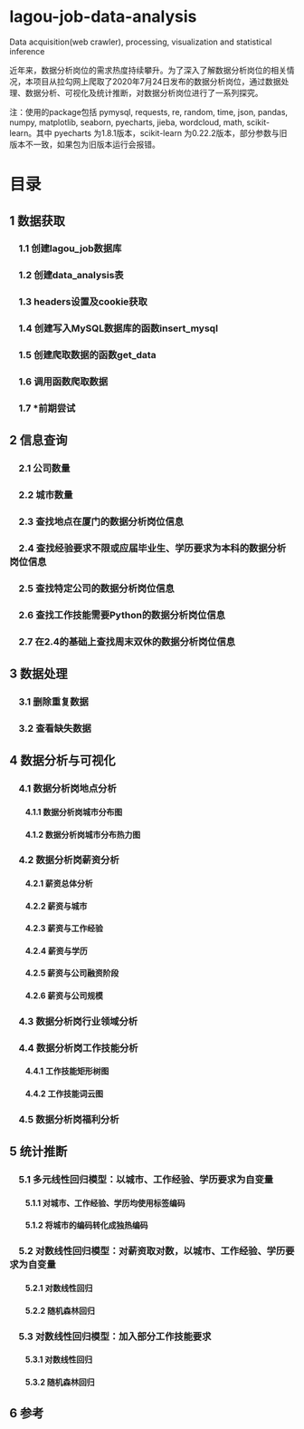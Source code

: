 # lagou-job-data-analysis
Data acquisition(web crawler), processing, visualization and statistical inference

近年来，数据分析岗位的需求热度持续攀升。为了深入了解数据分析岗位的相关情况，本项目从拉勾网上爬取了2020年7月24日发布的数据分析岗位，通过数据处理、数据分析、可视化及统计推断，对数据分析岗位进行了一系列探究。

注：使用的package包括 pymysql, requests, re, random, time, json, pandas, numpy, matplotlib, seaborn, pyecharts, jieba, wordcloud, math, scikit-learn。其中 pyecharts 为1.8.1版本，scikit-learn 为0.22.2版本，部分参数与旧版本不一致，如果包为旧版本运行会报错。

# 目录
## 1  数据获取
### &emsp;1.1  创建lagou_job数据库
### &emsp;1.2  创建data_analysis表
### &emsp;1.3  headers设置及cookie获取
### &emsp;1.4  创建写入MySQL数据库的函数insert_mysql
### &emsp;1.5  创建爬取数据的函数get_data
### &emsp;1.6  调用函数爬取数据
### &emsp;1.7  *前期尝试

## 2  信息查询
### &emsp;2.1  公司数量
### &emsp;2.2  城市数量
### &emsp;2.3  查找地点在厦门的数据分析岗位信息
### &emsp;2.4  查找经验要求不限或应届毕业生、学历要求为本科的数据分析岗位信息
### &emsp;2.5  查找特定公司的数据分析岗位信息
### &emsp;2.6  查找工作技能需要Python的数据分析岗位信息
### &emsp;2.7  在2.4的基础上查找周末双休的数据分析岗位信息

## 3  数据处理
### &emsp;3.1  删除重复数据
### &emsp;3.2  查看缺失数据

## 4  数据分析与可视化
### &emsp;4.1  数据分析岗地点分析
#### &emsp;&emsp;4.1.1  数据分析岗城市分布图
#### &emsp;&emsp;4.1.2  数据分析岗城市分布热力图
### &emsp;4.2  数据分析岗薪资分析
#### &emsp;&emsp;4.2.1  薪资总体分析
#### &emsp;&emsp;4.2.2  薪资与城市
#### &emsp;&emsp;4.2.3  薪资与工作经验
#### &emsp;&emsp;4.2.4  薪资与学历
#### &emsp;&emsp;4.2.5  薪资与公司融资阶段
#### &emsp;&emsp;4.2.6  薪资与公司规模
### &emsp;4.3  数据分析岗行业领域分析
### &emsp;4.4  数据分析岗工作技能分析
#### &emsp;&emsp;4.4.1  工作技能矩形树图
#### &emsp;&emsp;4.4.2  工作技能词云图
### &emsp;4.5  数据分析岗福利分析

## 5  统计推断
### &emsp;5.1  多元线性回归模型：以城市、工作经验、学历要求为自变量
#### &emsp;&emsp;5.1.1  对城市、工作经验、学历均使用标签编码
#### &emsp;&emsp;5.1.2  将城市的编码转化成独热编码
### &emsp;5.2  对数线性回归模型：对薪资取对数，以城市、工作经验、学历要求为自变量
#### &emsp;&emsp;5.2.1  对数线性回归
#### &emsp;&emsp;5.2.2  随机森林回归
### &emsp;5.3  对数线性回归模型：加入部分工作技能要求
#### &emsp;&emsp;5.3.1  对数线性回归
#### &emsp;&emsp;5.3.2  随机森林回归

## 6  参考
